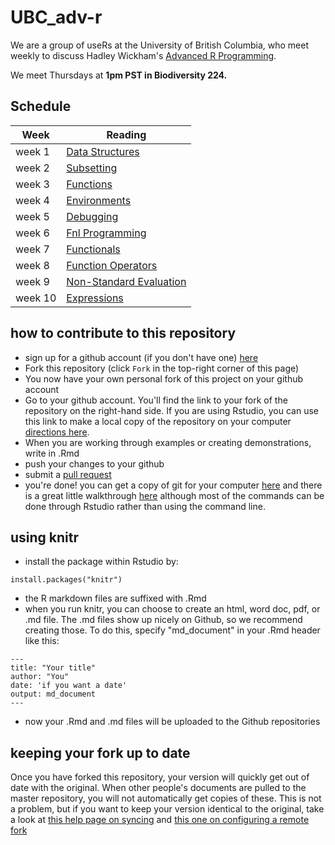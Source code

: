UBC_adv-r
=========

We are a group of useRs at the University of British Columbia, who meet weekly to discuss Hadley Wickham's [Advanced R Programming](http://adv-r.had.co.nz/).  


We meet Thursdays at **1pm PST in Biodiversity 224.**

## Schedule

| Week    |  Reading                                                                         |
| ------- | -----------------------                                                          |
| week 1  | [Data Structures](http://adv-r.had.co.nz/Data-structures.html)                   |
| week 2  | [Subsetting](http://adv-r.had.co.nz/Subsetting.html)                             |
| week 3  | [Functions](http://adv-r.had.co.nz/Functions.html)                               |
| week 4  | [Environments](http://adv-r.had.co.nz/Environments.html)                         |
| week 5  | [Debugging](http://adv-r.had.co.nz/Exceptions-Debugging.html)                    |
| week 6  | [Fnl Programming](http://adv-r.had.co.nz/Functional-programming.html)            |
| week 7  | [Functionals](http://adv-r.had.co.nz/Functionals.html)                           |
| week 8  | [Function Operators](http://adv-r.had.co.nz/Function-operators.html)             |
| week 9  | [Non-Standard Evaluation](http://adv-r.had.co.nz/Computing-on-the-language.html) |
| week 10 | [Expressions](http://adv-r.had.co.nz/Expressions.html)                           |

## how to contribute to this repository

* sign up for a github account (if you don't have one) [here](https://github.com/join)
* Fork this repository (click `Fork` in the top-right corner of this page)
* You now have your own personal fork of this project on your github account
* Go to your github account.  You'll find the link to your fork of the repository on the right-hand side. If you are using Rstudio, you can use this link to make a local copy of the repository on your computer [directions here](https://support.rstudio.com/hc/en-us/articles/200526207-Using-Projects).
* When you are working through examples or creating demonstrations, write in .Rmd
* push your changes to your github
* submit a [pull request](https://help.github.com/articles/using-pull-requests)
* you're done!  you can get a copy of git for your computer [here](http://www.git-scm.com/) and there is a great little walkthrough [here](https://try.github.io/levels/1/challenges/1) although most of the commands can be done through Rstudio rather than using the command line.

## using knitr

* install the package within Rstudio by:
```{r}
install.packages("knitr")
```
* the R markdown files are suffixed with .Rmd
* when you run knitr, you can choose to create an html, word doc, pdf, or .md file.  The .md files show up nicely on Github, so we recommend creating those.  To do this, specify "md_document" in your .Rmd header like this:
```{r}
---
title: "Your title"
author: "You"
date: 'if you want a date'
output: md_document
---
```
* now your .Rmd and .md files will be uploaded to the Github repositories

## keeping your fork up to date

Once you have forked this repository, your version will quickly get out of date with the original.  When other people's documents are pulled to the master repository, you will not automatically get copies of these.  This is not a problem, but if you want to keep your version identical to the original, take a look at [this help page on syncing](https://help.github.com/articles/syncing-a-fork) and [this one on configuring a remote fork](https://help.github.com/articles/configuring-a-remote-for-a-fork)
